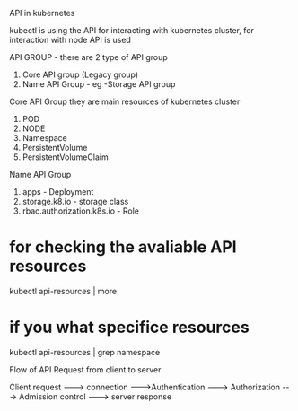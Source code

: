 API in kubernetes

kubectl is using the API for interacting with kubernetes cluster, for interaction with node API is used 

API GROUP - there are 2 type of API group 
1. Core API group (Legacy group)
2. Name API Group - eg -Storage API group 

Core API Group
 they are main resources of kubernetes cluster
 1. POD
 2. NODE
 3. Namespace
 4. PersistentVolume
 5. PersistentVolumeClaim

Name API Group
 1. apps - Deployment
 2. storage.k8.io - storage class
 3. rbac.authorization.k8s.io - Role

# for checking the avaliable API resources 

kubectl api-resources | more 

# if you what specifice resources 

kubectl api-resources | grep namespace


Flow of API Request from client to server

Client request ---> connection --->Authentication ---> Authorization ---> Admission control ---> server response 